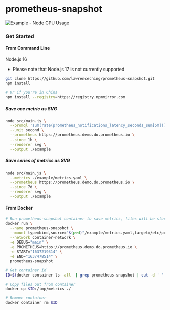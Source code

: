 # prometheus-snapshot

![Example - Node CPU Usage](https://raw.githubusercontent.com/lawrenceching/prometheus-snapshot/main/example/Node%20CPU%20Usage.svg)

### Get Started

#### From Command Line
Node.js 16
* Please note that Node.js 17 is not currently supported

```bash
git clone https://github.com/lawrenceching/prometheus-snapshot.git
npm install

# Or if you're in China
npm install --registry=https://registry.npmmirror.com
```

##### Save one metric as SVG
```bash
node src/main.js \
  --promql 'sum(rate(prometheus_notifications_latency_seconds_sum[5m]))/sum(rate(prometheus_notifications_latency_seconds_count[5m]))' \
  --unit second \
  --prometheus https://prometheus.demo.do.prometheus.io \
  --since 1h \
  --renderer svg \
  --output ./example
```

##### Save series of metrics as SVG
```bash
node src/main.js \
  --metrics ./example/metrics.yaml \
  --prometheus https://prometheus.demo.do.prometheus.io \
  --since 7d \
  --renderer svg \
  --output ./example
```


#### From Docker

```bash
# Run prometheus-snapshot container to save metrics, files will be stored at /tmp/metrics inside the container
docker run \
  --name prometheus-snapshot \
  --mount type=bind,source="$(pwd)"/example/metrics.yaml,target=/etc/prometheus-snaphost/metrics.yaml,readonly \
  --network container-network \
  -e DEBUG="main" \
  -e PROMETHEUS=https://prometheus.demo.do.prometheus.io \
  -e START="1637219314" \
  -e END="1637478514" \
  prometheus-snapshot

# Get container id
ID=$(docker container ls -all  | grep prometheus-snapshot | cut -d ' ' -f 1)

# Copy files out from container
docker cp $ID:/tmp/metrics ./

# Remove container
docker container rm $ID
```
